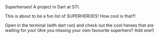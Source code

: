 Superheroes! A project in Dart at STI.

This is about to be a fun list of SUPERHEROES!
How cool is that?!

Open in the terminal (with dart run) and check out the cool heroes that are waiting for you!
(Are you missing your own favourite superhero? Add one!)